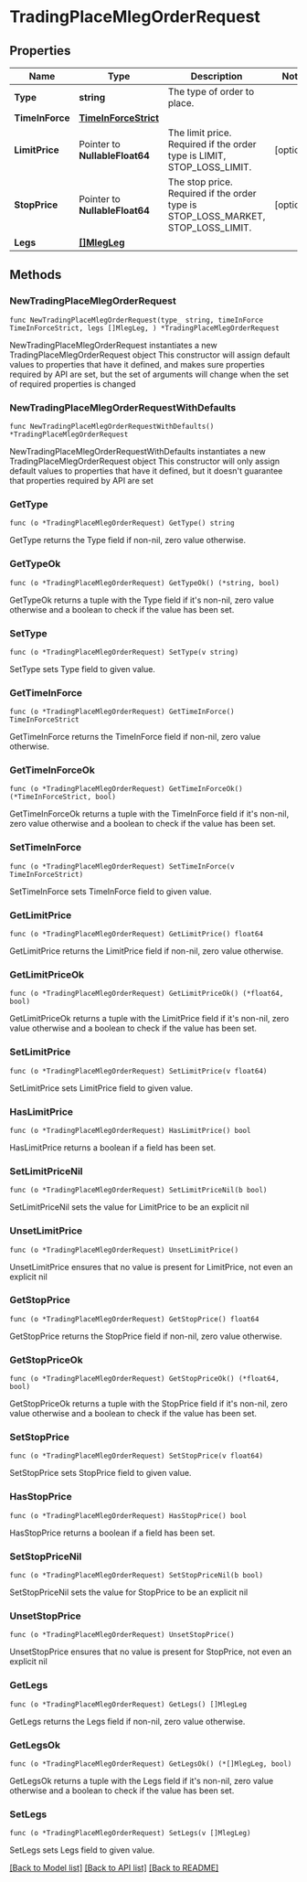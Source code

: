 # TradingPlaceMlegOrderRequest

## Properties

Name | Type | Description | Notes
------------ | ------------- | ------------- | -------------
**Type** | **string** | The type of order to place. | 
**TimeInForce** | [**TimeInForceStrict**](TimeInForceStrict.md) |  | 
**LimitPrice** | Pointer to **NullableFloat64** | The limit price. Required if the order type is LIMIT, STOP_LOSS_LIMIT. | [optional] 
**StopPrice** | Pointer to **NullableFloat64** | The stop price. Required if the order type is STOP_LOSS_MARKET, STOP_LOSS_LIMIT. | [optional] 
**Legs** | [**[]MlegLeg**](MlegLeg.md) |  | 

## Methods

### NewTradingPlaceMlegOrderRequest

`func NewTradingPlaceMlegOrderRequest(type_ string, timeInForce TimeInForceStrict, legs []MlegLeg, ) *TradingPlaceMlegOrderRequest`

NewTradingPlaceMlegOrderRequest instantiates a new TradingPlaceMlegOrderRequest object
This constructor will assign default values to properties that have it defined,
and makes sure properties required by API are set, but the set of arguments
will change when the set of required properties is changed

### NewTradingPlaceMlegOrderRequestWithDefaults

`func NewTradingPlaceMlegOrderRequestWithDefaults() *TradingPlaceMlegOrderRequest`

NewTradingPlaceMlegOrderRequestWithDefaults instantiates a new TradingPlaceMlegOrderRequest object
This constructor will only assign default values to properties that have it defined,
but it doesn't guarantee that properties required by API are set

### GetType

`func (o *TradingPlaceMlegOrderRequest) GetType() string`

GetType returns the Type field if non-nil, zero value otherwise.

### GetTypeOk

`func (o *TradingPlaceMlegOrderRequest) GetTypeOk() (*string, bool)`

GetTypeOk returns a tuple with the Type field if it's non-nil, zero value otherwise
and a boolean to check if the value has been set.

### SetType

`func (o *TradingPlaceMlegOrderRequest) SetType(v string)`

SetType sets Type field to given value.


### GetTimeInForce

`func (o *TradingPlaceMlegOrderRequest) GetTimeInForce() TimeInForceStrict`

GetTimeInForce returns the TimeInForce field if non-nil, zero value otherwise.

### GetTimeInForceOk

`func (o *TradingPlaceMlegOrderRequest) GetTimeInForceOk() (*TimeInForceStrict, bool)`

GetTimeInForceOk returns a tuple with the TimeInForce field if it's non-nil, zero value otherwise
and a boolean to check if the value has been set.

### SetTimeInForce

`func (o *TradingPlaceMlegOrderRequest) SetTimeInForce(v TimeInForceStrict)`

SetTimeInForce sets TimeInForce field to given value.


### GetLimitPrice

`func (o *TradingPlaceMlegOrderRequest) GetLimitPrice() float64`

GetLimitPrice returns the LimitPrice field if non-nil, zero value otherwise.

### GetLimitPriceOk

`func (o *TradingPlaceMlegOrderRequest) GetLimitPriceOk() (*float64, bool)`

GetLimitPriceOk returns a tuple with the LimitPrice field if it's non-nil, zero value otherwise
and a boolean to check if the value has been set.

### SetLimitPrice

`func (o *TradingPlaceMlegOrderRequest) SetLimitPrice(v float64)`

SetLimitPrice sets LimitPrice field to given value.

### HasLimitPrice

`func (o *TradingPlaceMlegOrderRequest) HasLimitPrice() bool`

HasLimitPrice returns a boolean if a field has been set.

### SetLimitPriceNil

`func (o *TradingPlaceMlegOrderRequest) SetLimitPriceNil(b bool)`

 SetLimitPriceNil sets the value for LimitPrice to be an explicit nil

### UnsetLimitPrice
`func (o *TradingPlaceMlegOrderRequest) UnsetLimitPrice()`

UnsetLimitPrice ensures that no value is present for LimitPrice, not even an explicit nil
### GetStopPrice

`func (o *TradingPlaceMlegOrderRequest) GetStopPrice() float64`

GetStopPrice returns the StopPrice field if non-nil, zero value otherwise.

### GetStopPriceOk

`func (o *TradingPlaceMlegOrderRequest) GetStopPriceOk() (*float64, bool)`

GetStopPriceOk returns a tuple with the StopPrice field if it's non-nil, zero value otherwise
and a boolean to check if the value has been set.

### SetStopPrice

`func (o *TradingPlaceMlegOrderRequest) SetStopPrice(v float64)`

SetStopPrice sets StopPrice field to given value.

### HasStopPrice

`func (o *TradingPlaceMlegOrderRequest) HasStopPrice() bool`

HasStopPrice returns a boolean if a field has been set.

### SetStopPriceNil

`func (o *TradingPlaceMlegOrderRequest) SetStopPriceNil(b bool)`

 SetStopPriceNil sets the value for StopPrice to be an explicit nil

### UnsetStopPrice
`func (o *TradingPlaceMlegOrderRequest) UnsetStopPrice()`

UnsetStopPrice ensures that no value is present for StopPrice, not even an explicit nil
### GetLegs

`func (o *TradingPlaceMlegOrderRequest) GetLegs() []MlegLeg`

GetLegs returns the Legs field if non-nil, zero value otherwise.

### GetLegsOk

`func (o *TradingPlaceMlegOrderRequest) GetLegsOk() (*[]MlegLeg, bool)`

GetLegsOk returns a tuple with the Legs field if it's non-nil, zero value otherwise
and a boolean to check if the value has been set.

### SetLegs

`func (o *TradingPlaceMlegOrderRequest) SetLegs(v []MlegLeg)`

SetLegs sets Legs field to given value.



[[Back to Model list]](../README.md#documentation-for-models) [[Back to API list]](../README.md#documentation-for-api-endpoints) [[Back to README]](../README.md)


